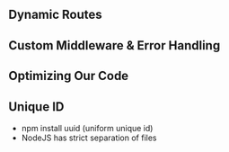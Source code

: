 ## Dynamic Routes

## Custom Middleware & Error Handling

## Optimizing Our Code

## Unique ID

- npm install uuid (uniform unique id)
- NodeJS has strict separation of files
